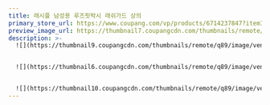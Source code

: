 ```yaml
---
title: 래시플 남성용 루즈핏박시 래쉬가드 상의
primary_store_url: https://www.coupang.com/vp/products/6714237847?itemId=15597302157&vendorItemId=80998629263
preview_image_url: https://thumbnail7.coupangcdn.com/thumbnails/remote/230x230ex/image/vendor_inventory/b590/1772b36a3e2f52d74f0b3800eb005d99b60a6f28085b10f0d1adf579c0d3.jpg
description: >-
  ![](https://thumbnail9.coupangcdn.com/thumbnails/remote/q89/image/vendor_inventory/564e/699d32c0b4ed800974ab8b599badf40c08956d87cc7655ef90984883d0d0.jpg)


  ![](https://thumbnail6.coupangcdn.com/thumbnails/remote/q89/image/vendor_inventory/7dd3/776071beafc80fba400cf817dfdc2bbabf4c3df14545550c6d604af9ac10.jpg)


  ![](https://thumbnail10.coupangcdn.com/thumbnails/remote/q89/image/vendor_inventory/0e78/5227e75838cea01c2e4c2dda205399b8f7e60e64984d8c4937a631c9d7d7.jpg)
---
```

